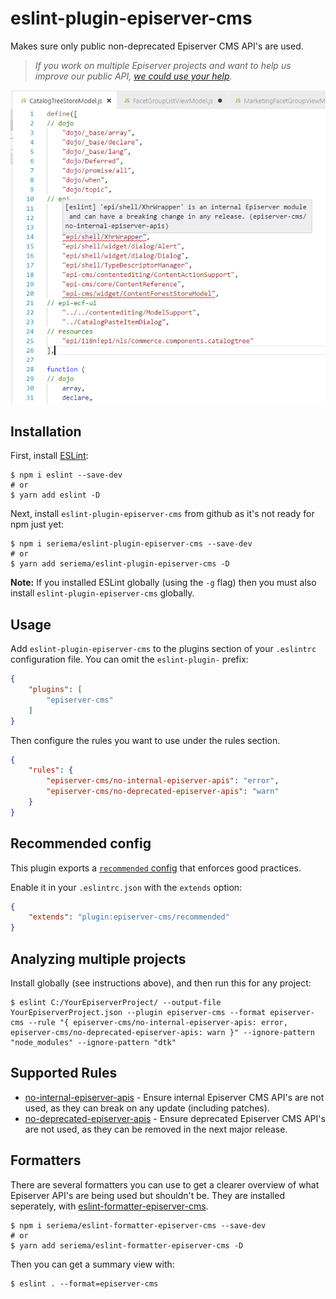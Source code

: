 # eslint-plugin-episerver-cms

Makes sure only public non-deprecated Episerver CMS API's are used.

> _If you work on multiple Episerver projects and want to help us improve our public API, [we could use your help](say-hello.md)._

![Screenshot of summary output](summary.png)

## Installation

First, install [ESLint](http://eslint.org):

```
$ npm i eslint --save-dev
# or
$ yarn add eslint -D
```

Next, install `eslint-plugin-episerver-cms` from github as it's not ready for npm just yet:

```
$ npm i seriema/eslint-plugin-episerver-cms --save-dev
# or
$ yarn add seriema/eslint-plugin-episerver-cms -D
```

**Note:** If you installed ESLint globally (using the `-g` flag) then you must also install `eslint-plugin-episerver-cms` globally.

## Usage

Add `eslint-plugin-episerver-cms` to the plugins section of your `.eslintrc` configuration file. You can omit the `eslint-plugin-` prefix:

```json
{
    "plugins": [
        "episerver-cms"
    ]
}
```

Then configure the rules you want to use under the rules section.

```json
{
    "rules": {
        "episerver-cms/no-internal-episerver-apis": "error",
        "episerver-cms/no-deprecated-episerver-apis": "warn"
    }
}
```

## Recommended config

This plugin exports a [`recommended` config](lib/index.js) that enforces good practices.

Enable it in your `.eslintrc.json` with the `extends` option:

```json
{
    "extends": "plugin:episerver-cms/recommended"
}
```

## Analyzing multiple projects

Install globally (see instructions above), and then run this for any project:

```
$ eslint C:/YourEpiserverProject/ --output-file YourEpiserverProject.json --plugin episerver-cms --format episerver-cms --rule "{ episerver-cms/no-internal-episerver-apis: error, episerver-cms/no-deprecated-episerver-apis: warn }" --ignore-pattern "node_modules" --ignore-pattern "dtk"
```

## Supported Rules

* [no-internal-episerver-apis](docs/rules/no-internal-episerver-apis.md) - Ensure internal Episerver CMS API's are not used, as they can break on any update (including patches).
* [no-deprecated-episerver-apis](docs/rules/no-deprecated-episerver-apis.md) - Ensure deprecated Episerver CMS API's are not used, as they can be removed in the next major release.


## Formatters

There are several formatters you can use to get a clearer overview of what Episerver API's are being used but shouldn't be. They are installed seperately, with [eslint-formatter-episerver-cms](https://github.com/seriema/eslint-formatter-episerver-cms).

```
$ npm i seriema/eslint-formatter-episerver-cms --save-dev
# or
$ yarn add seriema/eslint-formatter-episerver-cms -D
```

Then you can get a summary view with:

```
$ eslint . --format=episerver-cms
```
